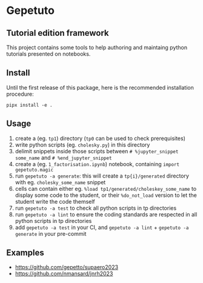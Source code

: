# Gepetuto

## Tutorial edition framework

This project contains some tools to help authoring and maintaing python tutorials presented on notebooks.

## Install

Until the first release of this package, here is the recommended installation procedure:
```
pipx install -e .
```

## Usage

1. create a (eg. `tp1`) directory (`tp0` can be used to check prerequisites)
2. write python scripts (eg. `cholesky.py`) in this directory
3. delimit snippets inside those scripts between `# %jupyter_snippet some_name` and `# %end_jupyter_snippet`
4. create a (eg. `1_factorisation.ipynb`) notebook, containing `import gepetuto.magic`
5. run `gepetuto -a generate`: this will create a `tp{i}/generated` directory with eg. `cholesky_some_name` snippet
6. cells can contain either eg. `%load tp1/generated/choleskey_some_name` to display some code to the student, or their
   `%do_not_load` version to let the student write the code themself
7. run `gepetuto -a test` to check all python scripts in tp directories
8. run `gepetuto -a lint` to ensure the coding standards are respected in all python scripts in tp directories
9. add `gepetuto -a test` in your CI, and `gepetuto -a lint` + `gepetuto -a generate` in your pre-commit

## Examples

- https://github.com/gepetto/supaero2023
- https://github.com/nmansard/jnrh2023
